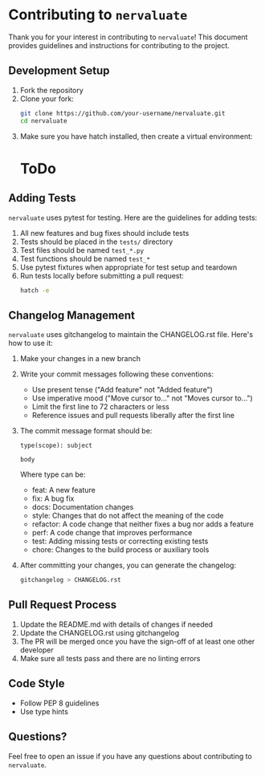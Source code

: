 # Contributing to `nervaluate`

Thank you for your interest in contributing to `nervaluate`! This document provides guidelines and instructions for contributing to the project.

## Development Setup

1. Fork the repository
2. Clone your fork:
   ```bash
   git clone https://github.com/your-username/nervaluate.git
   cd nervaluate
   ```
3. Make sure you have hatch installed, then create a virtual environment:
   # ToDo

## Adding Tests

`nervaluate` uses pytest for testing. Here are the guidelines for adding tests:

1. All new features and bug fixes should include tests
2. Tests should be placed in the `tests/` directory
3. Test files should be named `test_*.py`
4. Test functions should be named `test_*`
5. Use pytest fixtures when appropriate for test setup and teardown
6. Run tests locally before submitting a pull request:
   ```bash
   hatch -e 
   ```


## Changelog Management

`nervaluate` uses gitchangelog to maintain the CHANGELOG.rst file. Here's how to use it:

1. Make your changes in a new branch
2. Write your commit messages following these conventions:
   - Use present tense ("Add feature" not "Added feature")
   - Use imperative mood ("Move cursor to..." not "Moves cursor to...")
   - Limit the first line to 72 characters or less
   - Reference issues and pull requests liberally after the first line

3. The commit message format should be:
   ```
   type(scope): subject

   body
   ```

   Where type can be:
   - feat: A new feature
   - fix: A bug fix
   - docs: Documentation changes
   - style: Changes that do not affect the meaning of the code
   - refactor: A code change that neither fixes a bug nor adds a feature
   - perf: A code change that improves performance
   - test: Adding missing tests or correcting existing tests
   - chore: Changes to the build process or auxiliary tools

4. After committing your changes, you can generate the changelog:
   ```bash
   gitchangelog > CHANGELOG.rst
   ```

## Pull Request Process

1. Update the README.md with details of changes if needed
2. Update the CHANGELOG.rst using gitchangelog
3. The PR will be merged once you have the sign-off of at least one other developer
4. Make sure all tests pass and there are no linting errors

## Code Style

- Follow PEP 8 guidelines
- Use type hints

## Questions?

Feel free to open an issue if you have any questions about contributing to `nervaluate`. 